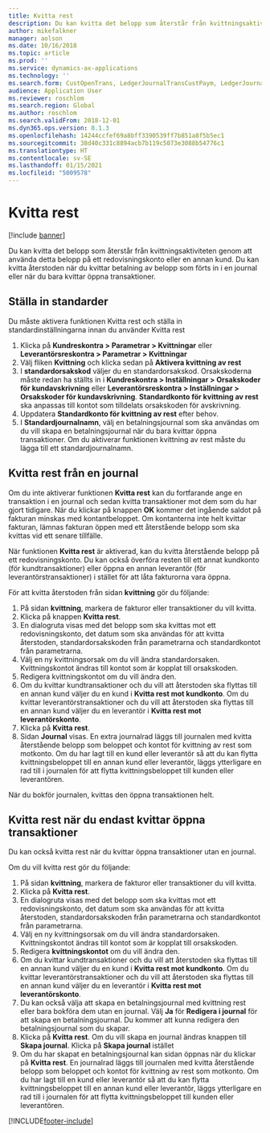 ```yaml
---
title: Kvitta rest
description: Du kan kvitta det belopp som återstår från kvittningsaktiviteten genom att använda detta belopp på ett redovisningskonto.
author: mikefalkner
manager: aolson
ms.date: 10/16/2018
ms.topic: article
ms.prod: ''
ms.service: dynamics-ax-applications
ms.technology: ''
ms.search.form: CustOpenTrans, LedgerJournalTransCustPaym, LedgerJournalTransVendPaym, VendOpenTrans
audience: Application User
ms.reviewer: roschlom
ms.search.region: Global
ms.author: roschlom
ms.search.validFrom: 2018-12-01
ms.dyn365.ops.version: 8.1.3
ms.openlocfilehash: 14244ccfef69a8bff3390539ff7b851a8f5b5ec1
ms.sourcegitcommit: 38d40c331c8894acb7b119c5073e3088b54776c1
ms.translationtype: HT
ms.contentlocale: sv-SE
ms.lasthandoff: 01/15/2021
ms.locfileid: "5009578"
---
```

# <a name="settle-remainder"></a>Kvitta rest

[!include [banner](../includes/banner.md)]

Du kan kvitta det belopp som återstår från kvittningsaktiviteten genom att använda detta belopp på ett redovisningskonto eller en annan kund. Du kan kvitta återstoden när du kvittar betalning av belopp som förts in i en journal eller när du bara kvittar öppna transaktioner.

## <a name="setting-up-defaults"></a>Ställa in standarder 
Du måste aktivera funktionen Kvitta rest och ställa in standardinställningarna innan du använder Kvitta rest

1)  Klicka på **Kundreskontra > Parametrar > Kvittningar** eller **Leverantörsreskontra > Parametrar > Kvittningar**
2)  Välj fliken **Kvittning** och klicka sedan på **Aktivera kvittning av rest**
3)  I **standardorsakskod** väljer du en standardorsakskod. Orsakskoderna måste redan ha ställts in i **Kundreskontra > Inställningar > Orsakskoder för kundavskrivning** eller **Leverantörsreskontra > Inställningar > Orsakskoder för kundavskrivning**. **Standardkonto för kvittning av rest** ska anpassas till kontot som tilldelats orsakskoden för avskrivning.
3)  Uppdatera **Standardkonto för kvittning av rest** efter behov.
4)  I **Standardjournalnamn**, välj en betalningsjournal som ska användas om du vill skapa en betalningsjournal när du bara kvittar öppna transaktioner. Om du aktiverar funktionen kvittning av rest måste du lägga till ett standardjournalnamn.

## <a name="settle-remainder-from-a-journal"></a>Kvitta rest från en journal
Om du inte aktiverar funktionen **Kvitta rest** kan du fortfarande ange en transaktion i en journal och sedan kvitta transaktioner mot dem som du har gjort tidigare. När du klickar på knappen **OK** kommer det ingående saldot på fakturan minskas med kontantbeloppet. Om kontanterna inte helt kvittar fakturan, lämnas fakturan öppen med ett återstående belopp som ska kvittas vid ett senare tillfälle.

När funktionen **Kvitta rest** är aktiverad, kan du kvitta återstående belopp på ett redovisningskonto. Du kan också överföra resten till ett annat kundkonto (för kundtransaktioner) eller öppna en annan leverantör (för leverantörstransaktioner) i stället för att låta fakturorna vara öppna. 

För att kvitta återstoden från sidan **kvittning** gör du följande:

1)  På sidan **kvittning**, markera de fakturor eller transaktioner du vill kvitta.
2)  Klicka på knappen **Kvitta rest**.
3)  En dialogruta visas med det belopp som ska kvittas mot ett redovisningskonto, det datum som ska användas för att kvitta återstoden, standardorsakskoden från parametrarna och standardkontot från parametrarna. 
4)  Välj en ny kvittningsorsak om du vill ändra standardorsaken. Kvittningskontot ändras till kontot som är kopplat till orsakskoden.
5)  Redigera kvittningskontot om du vill ändra den.
6)  Om du kvittar kundtransaktioner och du vill att återstoden ska flyttas till en annan kund väljer du en kund i **Kvitta rest mot kundkonto**. Om du kvittar leverantörstransaktioner och du vill att återstoden ska flyttas till en annan kund väljer du en leverantör i **Kvitta rest mot leverantörskonto**.
6)  Klicka på **Kvitta rest**.
7)  Sidan **Journal** visas. En extra journalrad läggs till journalen med kvitta återstående belopp som beloppet och kontot för kvittning av rest som motkonto. Om du har lagt till en kund eller leverantör så att du kan flytta kvittningsbeloppet till en annan kund eller leverantör, läggs ytterligare en rad till i journalen för att flytta kvittningsbeloppet till kunden eller leverantören.

När du bokför journalen, kvittas den öppna transaktionen helt. 

## <a name="settle-remainder-when-you-are-only-settling-open-transactions"></a>Kvitta rest när du endast kvittar öppna transaktioner
Du kan också kvitta rest när du kvittar öppna transaktioner utan en journal.

Om du vill kvitta rest gör du följande:

1)  På sidan **kvittning**, markera de fakturor eller transaktioner du vill kvitta.
2)  Klicka på **Kvitta rest**.
3)  En dialogruta visas med det belopp som ska kvittas mot ett redovisningskonto, det datum som ska användas för att kvitta återstoden, standardorsakskoden från parametrarna och standardkontot från parametrarna. 
4)  Välj en ny kvittningsorsak om du vill ändra standardorsaken. Kvittningskontot ändras till kontot som är kopplat till orsakskoden.
5)  Redigera **kvittningskontot** om du vill ändra den.
6)  Om du kvittar kundtransaktioner och du vill att återstoden ska flyttas till en annan kund väljer du en kund i **Kvitta rest mot kundkonto**. Om du kvittar leverantörstransaktioner och du vill att återstoden ska flyttas till en annan kund väljer du en leverantör i **Kvitta rest mot leverantörskonto**.
7)  Du kan också välja att skapa en betalningsjournal med kvittning rest eller bara bokföra dem utan en journal. Välj **Ja** för **Redigera i journal** för att skapa en betalningsjournal. Du kommer att kunna redigera den betalningsjournal som du skapar.
8)  Klicka på **Kvitta rest**. Om du vill skapa en journal ändras knappen till **Skapa journal**. Klicka på **Skapa journal** istället
9)  Om du har skapat en betalningsjournal kan sidan öppnas när du klickar på **Kvitta rest**. En journalrad läggs till journalen med kvitta återstående belopp som beloppet och kontot för kvittning av rest som motkonto. Om du har lagt till en kund eller leverantör så att du kan flytta kvittningsbeloppet till en annan kund eller leverantör, läggs ytterligare en rad till i journalen för att flytta kvittningsbeloppet till kunden eller leverantören.


[!INCLUDE[footer-include](../../includes/footer-banner.md)]